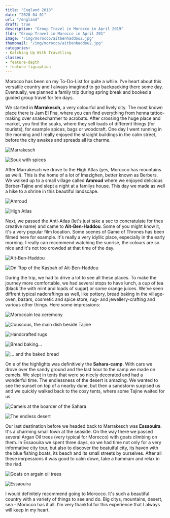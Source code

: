 ```yaml
---
title: "England 2018"
date: "2020-04-01"
url: "/england"
draft: true
description: "Group Travel in Morocco in April 2019"
tldr: "Group Travel in Morocco in April 201"
image: "/img/morocco/aitbenhaddou2.jpg"
thumbnail: "/img/morocco/aitbenhaddou2.jpg"
categories:
- Katching Up With Travelling
classes: 
- feature-depth
- feature-figcaption
---
```

Morocco has been on my To-Do-List for quite a while. I've heart about this versatile country and I always imagined to go backpacking there some day. Eventually, we planned a family trip during spring break and booked a guided group travel for ten days.

<!--more-->

We started in **Marrakesch**, a very colourful and lively city. The most known place there is Jam El Fna, where you can find everything from henna tattoo-making over snakecharmer to acrobats. After crossing the huge place and market, you find the souks, where they sell loads of different things (for tourists), for example spices, bags or woodcraft. One day I went running in the morning and I really enjoyed the straight buildings in the calm street, before the city awakes and spreads all its charme.

![Marrakesch](/img/morocco/marrakesch.jpg)

![Souk with spices](/img/morocco/spices.jpg)

After Marrakesch we drove to the High Atlas (yes, Morocco has mountains as well). This is the home of a lot of Imazighen, better known as Berbers. We walked up to a small village called **Amroud** where we enjoyed delicious Berber-Tajine and slept a night at a familys house. This day we made as well a hike to a shrine in this beautiful landscape.

![Amroud](/img/morocco/aroumd.jpg)

![High Atlas](/img/morocco/atlas.jpg)

Next, we passed the Anti-Atlas (let's just take a sec to concratulate for thes creative name) and came to **Ait-Ben-Haddou**. Some of you might know it, it's a very popular film location. Some scenes of Game of Thrones has been filmed here for example. It's really a very idyllic place, especially in the early morning. I really can recommend watching the sunrise, the colours are so nice and it's not too crowded at that time of the day.

![Ait-Ben-Haddou](/img/morocco/aitbenhaddou2.jpg)

![On Ttop of the Kasbah of Ait-Ben-Haddou](/img/morocco/aitbenhaddou.jpg)

During the trip, we had to drive a lot to see all these places. To make the journey more comfortable, we had several stops to have lunch, a cup of tea (black the with mint and loads of sugar) or some orange juices. We've seen diffrent typical nadcraftings as well, like pottery, bread baking in the village-oven, bazars, cosmetic and spice store, rug- and jewellery-crafting and various other things. Here some impressions:

![Moroccain tea ceremony](/img/morocco/tea.jpg)

![Couscous, the main dish beside Tajine](/img/morocco/couscous.jpg)

![Handcrafted rugs](/img/morocco/rug.jpg)

![Bread baking...](/img/morocco/bread.jpg)

![... and the baked bread](/img/morocco/bread2.jpg)

On e of the highlights was definitively the **Sahara-camp**. With cars we drove over the sandy ground and the last hour to the camp we made on camels. We slept in tents that were so nicely decorated and had a wonderful time. The endlessness of the desert is amazing. We wanted to see the sunset on top of a nearby dune, but then a sandstorm surpised us and we quickly walked back to the cosy tents, where some Tajine waited for us.

![Camels at the boarder of the Sahara](/img/morocco/camels.jpg)

![The endless desert](/img/morocco/sahara.jpg)

Our last destination before we headed back to Marrakesch was **Essaouira**. It's a charming small town at the seaside. On the way there we passed several Argan Oil trees (very typical for Morocco) with goats climbing on them. In Essaouira we spent three days, so we had time not only for a very informative city tour, but also to discover the beatuiful city, its haven with the blue fishing boats, its beach and its small streets by ourselves. After all these imrpessions it was good to calm down, take a hammam and relax in the riad. 

![Goats on argain oil trees](/img/morocco/argantree.jpg)

![Essaouira](/img/morocco/essaouira.jpg)

I would definitely recommend going to Morocco. It's such a beautiful country with a variety of things to see and do. Big citys, mountains, desert, sea - Morocco has it all. I'm very thankful for this experience that I always will keep in my heart.

